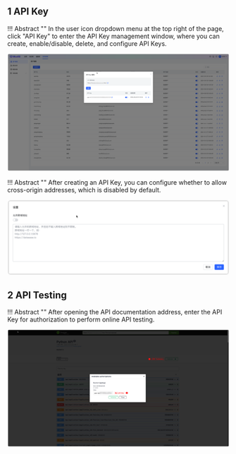 

## 1 API Key 

!!! Abstract "" 
    In the user icon dropdown menu at the top right of the page, click "API Key" to enter the API Key management window, where you can create, enable/disable, delete, and configure API Keys.

![API-key](../../img/system/apikey.png)  

!!! Abstract "" 
    After creating an API Key, you can configure whether to allow cross-origin addresses, which is disabled by default.

![API-key](../../img/system/apikey_setting.png)  

## 2 API Testing

!!! Abstract "" 
    After opening the API documentation address, enter the API Key for authorization to perform online API testing.

![swagger](../../img/system/swagger_api.png)
